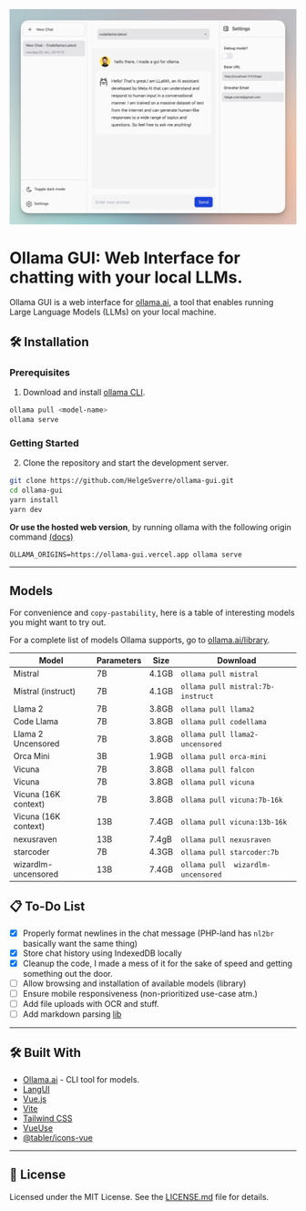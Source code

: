 <p align="center">
  <img src=".github/header.png" alt="Ollama GUI logo">
</p>

# Ollama GUI: Web Interface for chatting with your local LLMs.

Ollama GUI is a web interface for [ollama.ai](https://ollama.ai/download), a tool that enables running Large
Language Models (LLMs) on your local machine.

## 🛠 Installation

### Prerequisites

1. Download and install [ollama CLI](https://ollama.ai/download).

```bash
ollama pull <model-name>
ollama serve
```

### Getting Started

2. Clone the repository and start the development server.

```bash
git clone https://github.com/HelgeSverre/ollama-gui.git
cd ollama-gui
yarn install
yarn dev
```

**Or use the hosted web version**, by running ollama with the following origin command [(docs)](https://github.com/jmorganca/ollama/blob/main/docs/faq.md#how-can-i-expose-the-ollama-server)

```shell
OLLAMA_ORIGINS=https://ollama-gui.vercel.app ollama serve
```

---

## Models

For convenience and `copy-pastability`, here is a table of interesting models you might want to try out.

For a complete list of models Ollama supports, go
to [ollama.ai/library](https://ollama.ai/library 'ollama model library').

| Model                | Parameters | Size  | Download                           |
| -------------------- | ---------- | ----- | ---------------------------------- |
| Mistral              | 7B         | 4.1GB | `ollama pull mistral`              |
| Mistral (instruct)   | 7B         | 4.1GB | `ollama pull mistral:7b-instruct`  |
| Llama 2              | 7B         | 3.8GB | `ollama pull llama2`               |
| Code Llama           | 7B         | 3.8GB | `ollama pull codellama`            |
| Llama 2 Uncensored   | 7B         | 3.8GB | `ollama pull llama2-uncensored`    |
| Orca Mini            | 3B         | 1.9GB | `ollama pull orca-mini`            |
| Vicuna               | 7B         | 3.8GB | `ollama pull falcon`               |
| Vicuna               | 7B         | 3.8GB | `ollama pull vicuna`               |
| Vicuna (16K context) | 7B         | 3.8GB | `ollama pull vicuna:7b-16k`        |
| Vicuna (16K context) | 13B        | 7.4GB | `ollama pull vicuna:13b-16k`       |
| nexusraven           | 13B        | 7.4gB | `ollama pull nexusraven`           |
| starcoder            | 7B         | 4.3GB | `ollama pull starcoder:7b`         |
| wizardlm-uncensored  | 13B        | 7.4GB | `ollama pull  wizardlm-uncensored` |

## 📋 To-Do List

- [x] Properly format newlines in the chat message (PHP-land has `nl2br` basically want the same thing)
- [x] Store chat history using IndexedDB locally
- [x] Cleanup the code, I made a mess of it for the sake of speed and getting something out the door.
- [ ] Allow browsing and installation of available models (library)
- [ ] Ensure mobile responsiveness (non-prioritized use-case atm.)
- [ ] Add file uploads with OCR and stuff.
- [ ] Add markdown parsing [lib](https://dev.to/matijanovosel/rendering-markdown-in-vue-3-3maj)

---

## 🛠 Built With

- [Ollama.ai](https://ollama.ai/) - CLI tool for models.
- [LangUI](https://www.langui.dev/)
- [Vue.js](https://vuejs.org/)
- [Vite](https://vitejs.dev/)
- [Tailwind CSS](https://tailwindcss.com/)
- [VueUse](https://vueuse.org/)
- [@tabler/icons-vue](https://github.com/tabler/icons-vue)

---

## 📝 License

Licensed under the MIT License. See the [LICENSE.md](LICENSE.md) file for details.
